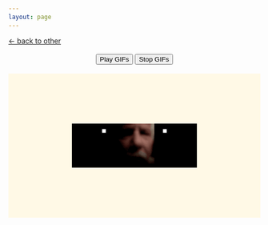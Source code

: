```yaml
---
layout: page
---
```

<style>
.table{
	display:block;
	text-align:center;
	padding:100px;
	background:#fff9e6;
	margin:auto;
}
.row { 
	display:block;
	text-align:center;
	background:#000000;
	width:250px;
	margin:auto;
	height:88px;
}
.cell {
	display:inline-block;
}
img {
	margin:0;
}
@media only screen and (max-width:479px) {
	.table {
	padding:0;	
	}
}
</style>

<div class="goback">
<a href="/other/">&larr; back to other</a>
</div>
<div style="text-align:center;margin:18px auto 18px auto;">
<button id="play-gif">Play GIFs</button>
<button id="stop-gif">Stop GIFs</button>
</div>

<div class="freezeframe">
	<div class="table">
		<div class="row">
			<div class="cell">
				<img src="/images/1.gif" height=80>
			</div>
			<div class="cell">
				<img src="/images/2.gif" height=80>
			</div>
			<div class="cell">
				<img src="/images/3.gif" height=80>
			</div>
		</div>
	</div>
</div>